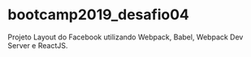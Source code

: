 # bootcamp2019_desafio04
Projeto Layout do Facebook utilizando Webpack, Babel, Webpack Dev Server e ReactJS.
